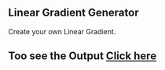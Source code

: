 ## Linear Gradient Generator
Create your own Linear Gradient.
## Too see the Output [Click here](https://taheermattur.github.io/Linear-Gradient-Generator/index.html)

